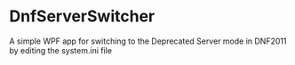 # DnfServerSwitcher
A simple WPF app for switching to the Deprecated Server mode in DNF2011 by editing the system.ini file
